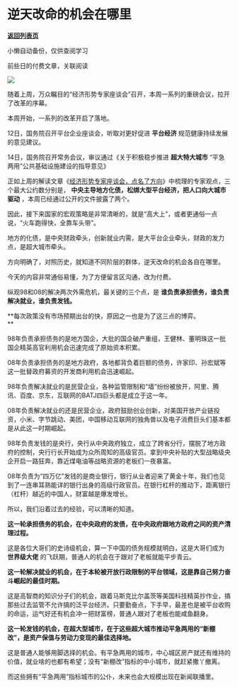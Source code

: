 # 逆天改命的机会在哪里

[**返回列表页**](/gzh/政事堂2019)

小懒自动备份，仅供查阅学习

前些日的付费文章，关联阅读  

![](https://mmbiz.qpic.cn/mmbiz_jpg/rxhS23yu8cPfDQHrPBQWicldDnLVMzuLYqTOKnFpS7jJmfyic4plD11YHquu1XVnOg4OjGJAR893Ivf0iaEU9rXAg/640?wx_fmt=jpeg)

随着上周，万众瞩目的“经济形势专家座谈会”召开，本周一系列的重磅会议，拉开了改革的序幕。

本周开始，一系列的改革开启了落地。

12日，国务院召开平台企业座谈会，听取对更好促进 **平台经济** 规范健康持续发展的意见建议。

14日，国务院召开常务会议，审议通过《关于积极稳步推进 **超大特大城市** “平急两用”公共基础设施建设的指导意见》

正如上周的解读文章《[经济形势专家座谈会，点名了方向](http://mp.weixin.qq.com/s?__biz=MzAwMzU1ODAwOQ==&mid=2650397713&idx=1&sn=2b1bb49950b0c7ee6604be22cd4c186f&chksm=83342307b443aa11b6999f7b5f7210abebb683ebd4fda2c756a4419ff1bef1f47d2e72246f98&scene=21#wechat_redirect)》中梳理的专家观点，三个最大公约数分别是，
**中央主导地方化债，松绑大型平台经济，把人口向大城市驱动** ，本周已经通过公开的文件披露了两个。

因此，接下来国家的宏观策略是非常清晰的，就是“高大上”，或者更通俗一点说，“火车跑得快，全靠车头带”。

地方的化债，是中央财政牵头，创新就业内需，是大平台企业牵头，财政的发力点，是超大城市牵头。

方向明确了，对照历史，就知道不同阶层的群体，逆天改命的机会各自在哪里。

今天的内容非常通俗易懂，为了方便留言区沟通，改为付费。  

  

纵观98和08的解决两次外需危机，最关键的三个点，是 **谁负责承担债务，谁负责解决就业，谁负责发钱。**

 **每次政策没有市场预期出台的快，原因之一也是为了这三点的博弈。  
**

98年负责承担债务的是地方国企，大批的国企破产重组，王健林、董明珠这一批国企精英高官利用机会迅速完成了原始资本积累。  

08年负责承担债务的是地方政府，各地都背负着巨额的债务，许家印、孙宏斌等这一批替政府募资的开发商利用机会迅速崛起。

98年负责解决就业的是民营企业，各种监管限制和“墙”纷纷被放开，阿里、腾讯、百度、京东，互联网的BATJ四巨头都是成立于这一年。  

08年负责解决就业的还是民营企业，政府鼓励创业创新，对美国开放产业链投资，小米、字节跳动、美团，中国移动互联网的独角兽以及电子消费巨头们基本都是从此这一时期崛起。  

98年负责发钱的是央行，央行从中央政府独立，成立了跨省分行，摆脱了地方政府的控制，央行行长开始成为众所周知的高级官员。拿到中央补贴的大型战略级央企开启一路狂奔，靠近煤电油等战略资源的老板们一夜暴富。  

08年负责为“四万亿”发钱的是商业银行，银行从业者迎来了黄金十年，我们也见到了一连串耳熟能详的银行出身的高级行政官员。在银行杠杆的推动下，距离银行（杠杆）越近的中国人，财富越是爆发增长。

所以，我们沿着过去的经验，可以清晰的知道。

 **这一轮承担债务的机会，在中央政府的发债，在中央政府跟地方政府之间的资产清理过程。**

这是各位大哥们的史诗级机会，算一下中国的债务规模就明白，这是大哥们成为 **世界级大佬** 的飞跃期，普通人的机会在于跟对了老板就能平步青云。  

 **这一轮解决就业的机会，在于本轮被开放行政限制的平台领域，这是靠自己努力奋斗崛起的最佳时期。**

这是高智商的知识分子们的机会，跟着马斯克比尔盖茨等美国科技精英抄作业，搞那些过去监管不允许搞的泛平台经济。只要勤奋点，下手早，最差也是被平台收购的命运，运气好还有机会冲一把财富榜，普通人跟对了老板也能咸鱼翻身。

 **这一轮发钱的机会，在超大型城市，在于这些超大城市推动平急两用的“新棚改”，是资产保值与劳动力变现的最佳选择地。**  

这是普通人能够用脚选择的机会。有平急两用的城市，中心城区房产就还有维持的价值，就业啥的也都有希望；没有“新棚改”指标的中小城市，就赶紧撒丫撤离。

而这些拥有“平急两用”指标城市的公仆，未来也会大规模出现在新闻联播里。

